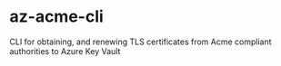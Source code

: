 # az-acme-cli
CLI for obtaining, and renewing TLS certificates from Acme compliant authorities to Azure Key Vault
